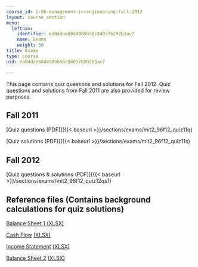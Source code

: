 ```yaml
---
course_id: 2-96-management-in-engineering-fall-2012
layout: course_section
menu:
  leftnav:
    identifier: ea04dae68d4985b58c84037b202b3ac7
    name: Exams
    weight: 50
title: Exams
type: course
uid: ea04dae68d4985b58c84037b202b3ac7

---
```


This page contains quiz questions and solutions for Fall 2012. Quiz questions and solutions from Fall 2011 are also provided for review purposes.

Fall 2011
---------

[Quiz questions (PDF)]({{< baseurl >}}/sections/exams/mit2_96f12_quiz11q)

[Quiz solutions (PDF)]({{< baseurl >}}/sections/exams/mit2_96f12_quiz11s)

Fall 2012
---------

[Quiz questions & solutions (PDF)]({{< baseurl >}}/sections/exams/mit2_96f12_quiz12qs1)

Reference files (Contains background calculations for quiz solutions)
---------------------------------------------------------------------

[Balance Sheet 1 (XLSX)](/coursemedia/2-96-management-in-engineering-fall-2012/2c74fb5528841a4566b5a584929a389d_MIT2_96F12_qs2Q3BS.xlsx)

[Cash Flow](/coursemedia/2-96-management-in-engineering-fall-2012/53dfc69727ef71143832c50bc3c582e0_MIT2_96F12_qs2Q3CF.xlsx) [(XLSX)](/coursemedia/2-96-management-in-engineering-fall-2012/2c74fb5528841a4566b5a584929a389d_MIT2_96F12_qs2Q3BS.xlsx)

[Income Statement](/coursemedia/2-96-management-in-engineering-fall-2012/45aeb8e6b95330e2a7e1574751706f54_MIT2_96F12_qs2Q3IS.xlsx) [(XLSX)](/coursemedia/2-96-management-in-engineering-fall-2012/2c74fb5528841a4566b5a584929a389d_MIT2_96F12_qs2Q3BS.xlsx)

[Balance Sheet 2](/coursemedia/2-96-management-in-engineering-fall-2012/e7a8cf4a9c435798c681964c5ae71048_MIT2_96F12_qs2Q4.xlsx) [(XLSX)](/coursemedia/2-96-management-in-engineering-fall-2012/2c74fb5528841a4566b5a584929a389d_MIT2_96F12_qs2Q3BS.xlsx)
